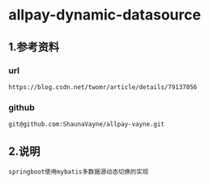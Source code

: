 # allpay-dynamic-datasource
## 1.参考资料
### url
	https://blog.csdn.net/twomr/article/details/79137056
### github
	git@github.com:ShaunaVayne/allpay-vayne.git
## 2.说明
    springboot使用mybatis多数据源动态切换的实现